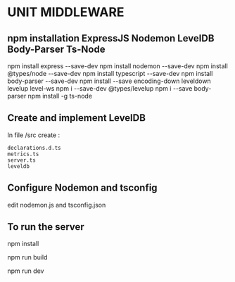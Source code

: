 # UNIT MIDDLEWARE

## npm installation ExpressJS Nodemon LevelDB Body-Parser Ts-Node

npm install express --save-dev
npm install nodemon --save-dev
npm install @types/node  --save-dev
npm install typescript --save-dev
npm install body-parser --save-dev
npm install --save encoding-down leveldown levelup level-ws
npm i --save-dev @types/levelup
npm i --save body-parser
npm install -g ts-node

## Create and implement LevelDB

In file /src create :
    
    declarations.d.ts
    metrics.ts
    server.ts
    leveldb
    
## Configure Nodemon and tsconfig

edit nodemon.js and tsconfig.json

## To run the server

npm install 

npm run build

npm run dev